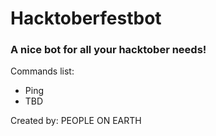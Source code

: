 # Hacktoberfestbot
### A nice bot for all your hacktober needs!

Commands list:
- Ping
- TBD


Created by: 
PEOPLE ON EARTH
